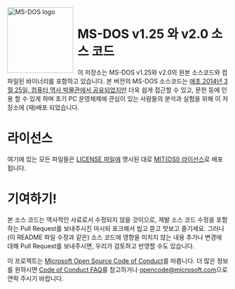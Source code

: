 <img width="150" height="150" align="left" style="float: left; margin: 0 10px 0 0;" alt="MS-DOS logo" src="https://github.com/Microsoft/MS-DOS/blob/master/msdos-logo.png">   

# MS-DOS v1.25 와 v2.0 소스 코드
이 저장소는 MS-DOS v1.25와 v2.0의 원본 소스코드와 컴파일된 바이너리를 포함하고 있습니다.
본 버전의 MS-DOS 소스코드는 [애초 2014년 3월 25일, 컴퓨터 역사 박물관에서 공유되었지만]( http://www.computerhistory.org/atchm/microsoft-ms-dos-early-source-code/) 더욱 쉽게 접근할 수 있고, 문헌 등에 인용 할 수 있게 하며 초기 PC 운영체제에 관심이 있는 사람들의 분석과 실험을 위해 이 저장소에 (재)배포 되었습니다.

# 라이선스
여기에 있는 모든 파일들은 [LICENSE 파일에](https://github.com/Microsoft/MS-DOS/blob/master/LICENSE.md) 명시된 대로 [MIT(OSI) 라이선스]( https://en.wikipedia.org/wiki/MIT_License)로 배포됩니다.

# 기여하기!
본 소스 코드는 역사적인 사료로서 수정되지 않을 것이으로, 제발 소스 코드 수정을 포함하는 Pull Request를 보내주시진 마시되 포크해서 씹고 뜯고 맛보고 즐기세요.
그러나 (이 README 파일 수정과 같은) 소스 코드에 영향을 미치지 않는 내용 추가나 변경에 대해 Pull Request를 보내주시면, 우리가 검토하고 반영할 수도 있습니다.

이 프로젝트는 [Microsoft Open Source Code of Conduct](https://opensource.microsoft.com/codeofconduct/)를 따릅니다. 더 많은 정보를 원하시면 [Code of Conduct FAQ](https://opensource.microsoft.com/codeofconduct/faq/)를 참고하거나 [opencode@microsoft.com](mailto:opencode@microsoft.com)으로 연락 주시기 바랍니다.

